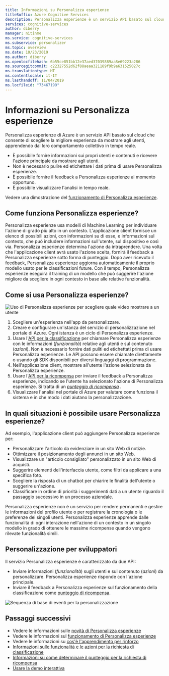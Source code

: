 ```yaml
---
title: Informazioni su Personalizza esperienze
titleSuffix: Azure Cognitive Services
description: Personalizza esperienze è un servizio API basato sul cloud che consente di scegliere la migliore esperienza da mostrare agli utenti, apprendendo dal loro comportamento in tempo reale.
services: cognitive-services
author: diberry
manager: nitinme
ms.service: cognitive-services
ms.subservice: personalizer
ms.topic: overview
ms.date: 10/23/2019
ms.author: diberry
ms.openlocfilehash: 6b55ce851bb12e37aed37039889aa8e69223a286
ms.sourcegitcommit: c22327552d62f88aeaa321189f9b9a631525027c
ms.translationtype: HT
ms.contentlocale: it-IT
ms.lasthandoff: 11/04/2019
ms.locfileid: "73467199"
---
```

# <a name="what-is-personalizer"></a>Informazioni su Personalizza esperienze

Personalizza esperienze di Azure è un servizio API basato sul cloud che consente di scegliere la migliore esperienza da mostrare agli utenti, apprendendo dal loro comportamento collettivo in tempo reale.

* È possibile fornire informazioni sui propri utenti e contenuti e ricevere l'azione principale da mostrare agli utenti. 
* Non è necessario pulire ed etichettare i dati prima di usare Personalizza esperienze.
* È possibile fornire il feedback a Personalizza esperienze al momento opportuno. 
* È possibile visualizzare l'analisi in tempo reale. 

Vedere una dimostrazione del [funzionamento di Personalizza esperienze](https://personalizercontentdemo.azurewebsites.net/).

## <a name="how-does-personalizer-work"></a>Come funziona Personalizza esperienze?

Personalizza esperienze usa modelli di Machine Learning per individuare l'azione di grado più alto in un contesto. L'applicazione client fornisce un elenco di possibili azioni, con informazioni su di esse, e informazioni sul contesto, che può includere informazioni sull'utente, sul dispositivo e così via. Personalizza esperienze determina l'azione da intraprendere. Una volta che l'applicazione client avrà usato l'azione scelta, fornirà il feedback a Personalizza esperienze sotto forma di punteggio. Dopo aver ricevuto il feedback, Personalizza esperienze aggiorna automaticamente il proprio modello usato per le classificazioni future. Con il tempo, Personalizza esperienze eseguirà il training di un modello che può suggerire l'azione migliore da scegliere in ogni contesto in base alle relative funzionalità.

## <a name="how-do-i-use-the-personalizer"></a>Come si usa Personalizza esperienze?

![Uso di Personalizza esperienze per scegliere quale video mostrare a un utente](media/what-is-personalizer/personalizer-example-highlevel.png)

1. Scegliere un'esperienza nell'app da personalizzare.
1. Creare e configurare un'istanza del servizio di personalizzazione nel portale di Azure. Ogni istanza è un ciclo di Personalizza esperienze.
1. Usare l'[API per la classificazione](https://westus2.dev.cognitive.microsoft.com/docs/services/personalizer-api/operations/Rank) per chiamare Personalizza esperienze con le informazioni (_funzionalità_) relative agli utenti e sul contenuto (_azioni_). Non è necessario fornire dati puliti ed etichettati prima di usare Personalizza esperienze. Le API possono essere chiamate direttamente o usando gli SDK disponibili per diversi linguaggi di programmazione.
1. Nell'applicazione client, mostrare all'utente l'azione selezionata da Personalizza esperienze.
1. Usare l'[API per la ricompensa](https://westus2.dev.cognitive.microsoft.com/docs/services/personalizer-api/operations/Reward) per inviare il feedback a Personalizza esperienze, indicando se l'utente ha selezionato l'azione di Personalizza esperienze. Si tratta di un _[punteggio di ricompensa](concept-rewards.md)_ .
1. Visualizzare l'analisi nel portale di Azure per valutare come funziona il sistema e in che modo i dati aiutano la personalizzazione.

## <a name="where-can-i-use-personalizer"></a>In quali situazioni è possibile usare Personalizza esperienze?

Ad esempio, l'applicazione client può aggiungere Personalizza esperienze per:

* Personalizzare l'articolo da evidenziare in un sito Web di notizie.    
* Ottimizzare il posizionamento degli annunci in un sito Web.
* Visualizzare un "articolo consigliato" personalizzato in un sito Web di acquisti.
* Suggerire elementi dell'interfaccia utente, come filtri da applicare a una specifica foto.
* Scegliere la risposta di un chatbot per chiarire le finalità dell'utente o suggerire un'azione.
* Classificare in ordine di priorità i suggerimenti dati a un utente riguardo il passaggio successivo in un processo aziendale.

Personalizza esperienze non è un servizio per rendere permanenti e gestire le informazioni del profilo utente o per registrare la cronologia o le preferenze dei singoli utenti. Personalizza esperienze apprende dalle funzionalità di ogni interazione nell'azione di un contesto in un singolo modello in grado di ottenere le massime ricompense quando vengono rilevate funzionalità simili. 

## <a name="personalization-for-developers"></a>Personalizzazione per sviluppatori

Il servizio Personalizza esperienze è caratterizzato da due API:

* Inviare informazioni (_funzionalità_) sugli utenti e sul contenuto (_azioni_) da personalizzare. Personalizza esperienze risponde con l'azione principale.
* Inviare il feedback a Personalizza esperienze sul funzionamento della classificazione come [punteggio di ricompensa](concept-rewards.md). 

![Sequenza di base di eventi per la personalizzazione](media/what-is-personalizer/personalization-intro.png)

## <a name="next-steps"></a>Passaggi successivi

* Vedere le informazioni sulle [novità di Personalizza esperienze](whats-new.md)
* Vedere le informazioni sul [funzionamento di Personalizza esperienze](how-personalizer-works.md)
* Vedere le informazioni su [cos'è l'apprendimento per rinforzo](concepts-reinforcement-learning.md)
* [Informazioni sulle funzionalità e le azioni per la richiesta di classificazione](concepts-features.md)
* [Informazioni su come determinare il punteggio per la richiesta di ricompensa](concept-rewards.md)
* [Usare la demo interattiva](https://personalizationdemo.azurewebsites.net/)
